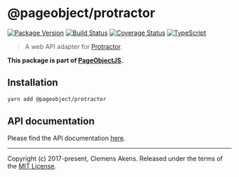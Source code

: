 # @pageobject/protractor

[![Package Version][badge-npm-image]][badge-npm-link]
[![Build Status][badge-travis-image]][badge-travis-link]
[![Coverage Status][badge-coveralls-image]][badge-coveralls-link]
[![TypeScript][badge-typescript-image]][badge-typescript-link]

> A web API adapter for [Protractor][external-protractor].

**This package is part of [PageObjectJS][internal-homepage].**

## Installation

```sh
yarn add @pageobject/protractor
```

## API documentation

Please find the API documentation [here][internal-api-protractor].

---

Copyright (c) 2017-present, Clemens Akens. Released under the terms of the [MIT License][internal-license].

[badge-coveralls-image]: https://coveralls.io/repos/github/clebert/pageobject/badge.svg?branch=master
[badge-coveralls-link]: https://coveralls.io/github/clebert/pageobject?branch=master
[badge-npm-image]: https://img.shields.io/npm/v/@pageobject/protractor.svg
[badge-npm-link]: https://yarnpkg.com/en/package/@pageobject/protractor
[badge-travis-image]: https://travis-ci.org/clebert/pageobject.svg?branch=master
[badge-travis-link]: https://travis-ci.org/clebert/pageobject
[badge-typescript-image]: https://img.shields.io/badge/TypeScript-ready-blue.svg
[badge-typescript-link]: https://www.typescriptlang.org/
[external-protractor]: https://www.protractortest.org/#/
[internal-api-protractor]: https://pageobject.js.org/api/protractor/
[internal-homepage]: https://pageobject.js.org/
[internal-license]: https://github.com/clebert/pageobject/blob/master/LICENSE
